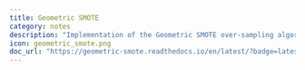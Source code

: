 ```yaml
---
title: Geometric SMOTE
category: notes
description: "Implementation of the Geometric SMOTE over-sampling algorithm.Geometric SMOTE (G-SMOTE) is an enhancement of the SMOTE data generation mechanism. G-SMOTE generates synthetic samples in a geometric region of the input space."
icon: geometric_smote.png
doc_url: "https://geometric-smote.readthedocs.io/en/latest/?badge=latest"
---
```

